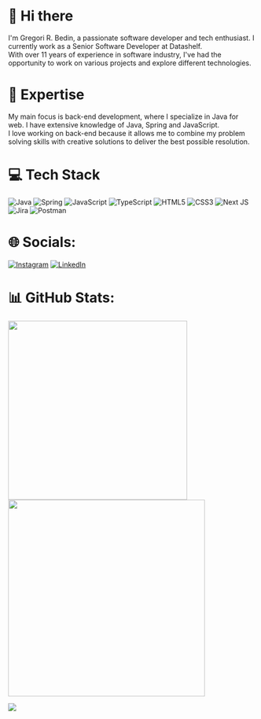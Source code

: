 # 👋 Hi there

I'm Gregori R. Bedin, a passionate software developer and tech enthusiast. I currently work as a Senior Software Developer at Datashelf. </br>
With over 11 years of experience in software industry, I've had the opportunity to work on various projects and explore different technologies.


# 🚀 Expertise

My main focus is back-end development, where I specialize in Java for web. I have extensive knowledge of Java, Spring and JavaScript. </br>
I love working on back-end because it allows me to combine my problem solving skills with creative solutions to deliver the best possible resolution.

# 💻 Tech Stack
![Java](https://img.shields.io/badge/Java-FF6C37?style=for-the-badge&logo=java&logoColor=white) ![Spring](https://img.shields.io/badge/spring-%2335495e.svg?style=for-the-badge&logo=spring&logoColor=%234FC08D) ![JavaScript](https://img.shields.io/badge/javascript-%23323330.svg?style=for-the-badge&logo=javascript&logoColor=%23F7DF1E) ![TypeScript](https://img.shields.io/badge/typescript-%23007ACC.svg?style=for-the-badge&logo=typescript&logoColor=white) ![HTML5](https://img.shields.io/badge/html5-%23E34F26.svg?style=for-the-badge&logo=html5&logoColor=white) ![CSS3](https://img.shields.io/badge/css3-%231572B6.svg?style=for-the-badge&logo=css3&logoColor=white) ![Next JS](https://img.shields.io/badge/Next-black?style=for-the-badge&logo=next.js&logoColor=white) ![Jira](https://img.shields.io/badge/jira-%230A0FFF.svg?style=for-the-badge&logo=jira&logoColor=white) ![Postman](https://img.shields.io/badge/Postman-FF6C37?style=for-the-badge&logo=postman&logoColor=white) 

# 🌐 Socials:
[![Instagram](https://img.shields.io/badge/Instagram-%23E4405F.svg?logo=Instagram&logoColor=white)](https://instagram.com/gregoribedin) [![LinkedIn](https://img.shields.io/badge/LinkedIn-%230077B5.svg?logo=linkedin&logoColor=white)](https://linkedin.com/in/gregori-ronchetti-bedin-04620b77)

# 📊 GitHub Stats:
<img src="https://github-readme-stats-wheat-two-53.vercel.app/api?username=xmiolo&theme=neon&hide_border=false&include_all_commits=false&count_private=false"  width="364px" />                    <img src="https://github-readme-streak-stats.herokuapp.com/?user=xmiolo&theme=neon&hide_border=false"  width="400px" />



![](https://github-readme-stats-wheat-two-53.vercel.app/api/top-langs/?username=xmiolo&theme=neon&hide_border=false&include_all_commits=false&count_private=false&layout=compact)
